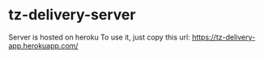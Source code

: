 # tz-delivery-server
Server is hosted on heroku
To use it, just copy this url:
https://tz-delivery-app.herokuapp.com/
